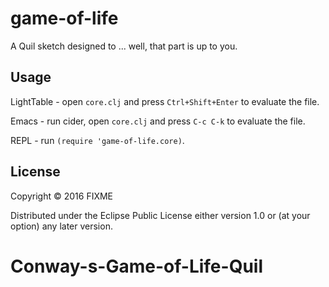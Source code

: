 # game-of-life

A Quil sketch designed to ... well, that part is up to you.

## Usage

LightTable - open `core.clj` and press `Ctrl+Shift+Enter` to evaluate the file.

Emacs - run cider, open `core.clj` and press `C-c C-k` to evaluate the file.

REPL - run `(require 'game-of-life.core)`.

## License

Copyright © 2016 FIXME

Distributed under the Eclipse Public License either version 1.0 or (at
your option) any later version.
# Conway-s-Game-of-Life-Quil

